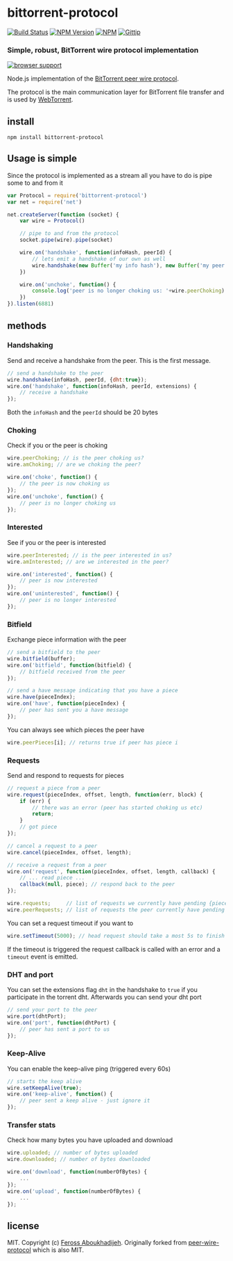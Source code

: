 # bittorrent-protocol
[![Build Status](http://img.shields.io/travis/feross/bittorrent-protocol.svg)](https://travis-ci.org/feross/bittorrent-protocol)
[![NPM Version](http://img.shields.io/npm/v/bittorrent-protocol.svg)](https://npmjs.org/package/bittorrent-protocol)
[![NPM](http://img.shields.io/npm/dm/bittorrent-protocol.svg)](https://npmjs.org/package/bittorrent-protocol)
[![Gittip](http://img.shields.io/gittip/feross.svg)](https://www.gittip.com/feross/)

### Simple, robust, BitTorrent wire protocol implementation

[![browser support](https://ci.testling.com/feross/bittorrent-protocol.png)](https://ci.testling.com/feross/bittorrent-protocol)

Node.js implementation of the [BitTorrent peer wire protocol](https://wiki.theory.org/BitTorrentSpecification#Peer_wire_protocol_.28TCP.29).

The protocol is the main communication layer for BitTorrent file transfer and is used by [WebTorrent](https://github.com/feross/WebTorrent).

## install

```
npm install bittorrent-protocol
```

## Usage is simple

Since the protocol is implemented as a stream all you have to do is pipe some to and from it

```js
var Protocol = require('bittorrent-protocol')
var net = require('net')

net.createServer(function (socket) {
	var wire = Protocol()

	// pipe to and from the protocol
	socket.pipe(wire).pipe(socket)

	wire.on('handshake', function(infoHash, peerId) {
		// lets emit a handshake of our own as well
		wire.handshake(new Buffer('my info hash'), new Buffer('my peer id'))
	})

	wire.on('unchoke', function() {
		console.log('peer is no longer choking us: '+wire.peerChoking)
	})
}).listen(6881)
```

## methods

### Handshaking

Send and receive a handshake from the peer. This is the first message.

``` js
// send a handshake to the peer
wire.handshake(infoHash, peerId, {dht:true});
wire.on('handshake', function(infoHash, peerId, extensions) {
	// receive a handshake
});
```

Both the `infoHash` and the `peerId` should be 20 bytes

### Choking

Check if you or the peer is choking

``` js
wire.peerChoking; // is the peer choking us?
wire.amChoking; // are we choking the peer?

wire.on('choke', function() {
	// the peer is now choking us
});
wire.on('unchoke', function() {
	// peer is no longer choking us
});
```

### Interested

See if you or the peer is interested

``` js
wire.peerInterested; // is the peer interested in us?
wire.amInterested; // are we interested in the peer?

wire.on('interested', function() {
	// peer is now interested
});
wire.on('uninterested', function() {
	// peer is no longer interested
});
```

### Bitfield

Exchange piece information with the peer

``` js
// send a bitfield to the peer
wire.bitfield(buffer);
wire.on('bitfield', function(bitfield) {
	// bitfield received from the peer
});

// send a have message indicating that you have a piece
wire.have(pieceIndex);
wire.on('have', function(pieceIndex) {
	// peer has sent you a have message
});
```

You can always see which pieces the peer have

``` js
wire.peerPieces[i]; // returns true if peer has piece i
```

### Requests

Send and respond to requests for pieces

``` js
// request a piece from a peer
wire.request(pieceIndex, offset, length, function(err, block) {
	if (err) {
		// there was an error (peer has started choking us etc)
		return;
	}
	// got piece
});

// cancel a request to a peer
wire.cancel(pieceIndex, offset, length);

// receive a request from a peer
wire.on('request', function(pieceIndex, offset, length, callback) {
	// ... read piece ...
	callback(null, piece); // respond back to the peer
});

wire.requests;     // list of requests we currently have pending {piece, offset, length}
wire.peerRequests; // list of requests the peer currently have pending {piece, offset, length}
```

You can set a request timeout if you want to

``` js
wire.setTimeout(5000); // head request should take a most 5s to finish
```

If the timeout is triggered the request callback is called with an error and a `timeout` event is emitted.

### DHT and port

You can set the extensions flag `dht` in the handshake to `true` if you participate in the torrent dht.
Afterwards you can send your dht port

``` js
// send your port to the peer
wire.port(dhtPort);
wire.on('port', function(dhtPort) {
	// peer has sent a port to us
});
```

### Keep-Alive

You can enable the keep-alive ping (triggered every 60s)

``` js
// starts the keep alive
wire.setKeepAlive(true);
wire.on('keep-alive', function() {
	// peer sent a keep alive - just ignore it
});
```

### Transfer stats

Check how many bytes you have uploaded and download

``` js
wire.uploaded; // number of bytes uploaded
wire.downloaded; // number of bytes downloaded

wire.on('download', function(numberOfBytes) {
	...
});
wire.on('upload', function(numberOfBytes) {
	...
});
```

## license

MIT. Copyright (c) [Feross Aboukhadijeh](http://feross.org). Originally forked from [peer-wire-protocol](https://github.com/mafintosh/peer-wire-protocol) which is also MIT.
